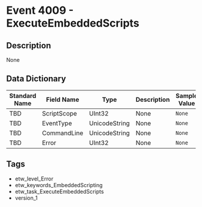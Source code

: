 # Event 4009 - ExecuteEmbeddedScripts

## Description
None

## Data Dictionary
|Standard Name|Field Name|Type|Description|Sample Value|
|---|---|---|---|---|
|TBD|ScriptScope|UInt32|None|`None`|
|TBD|EventType|UnicodeString|None|`None`|
|TBD|CommandLine|UnicodeString|None|`None`|
|TBD|Error|UInt32|None|`None`|

## Tags
* etw_level_Error
* etw_keywords_EmbeddedScripting
* etw_task_ExecuteEmbeddedScripts
* version_1